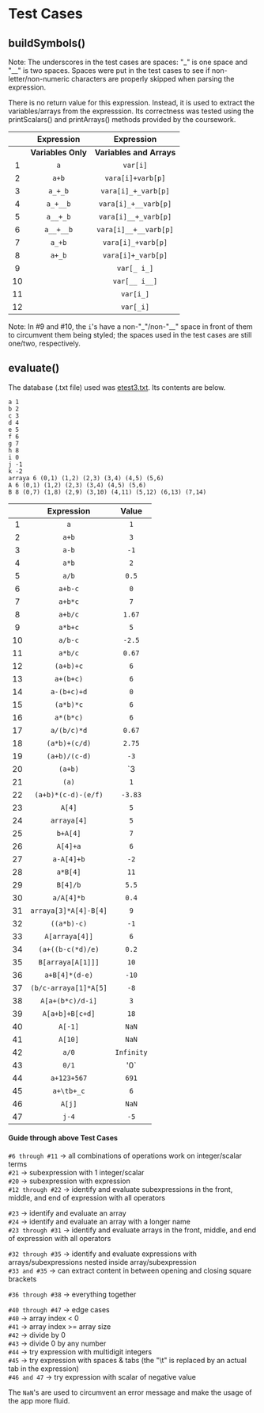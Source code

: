 # Test Cases

## buildSymbols()

Note: The underscores in the test cases are spaces: "_" is one space and "__" is two spaces. Spaces were put in the test cases to see if 
non-letter/non-numeric characters are properly skipped when parsing the expression.

There is no return value for this expression. Instead, it is used to extract the variables/arrays from the expresssion. Its correctness
was tested using the printScalars() and printArrays() methods provided by the coursework.

|    | Expression    | Expression           |
|:--:|:-------------:|:--------------------:|
|    | **Variables Only** | **Variables and Arrays** |
| 1  |`a`              |`var[i]`                |
| 2  |`a+b`            |`vara[i]+varb[p]`       |  
| 3  |`a_+_b`          |`vara[i]_+_varb[p]`     |
| 4  |`a_+__b`         |`vara[i]_+__varb[p]`    |
| 5  |`a__+_b`         |`vara[i]__+_varb[p]`    |
| 6  |`a__+__b`        |`vara[i]__+__varb[p]`   |
| 7  |`a_+b`           |`vara[i]_+varb[p]`      |
| 8  |`a+_b`           |`vara[i]+_varb[p]`      |
| 9  |               |`var[_ i_]`              |
| 10 |               |`var[__ i__]`            |
| 11 |               |`var[i_]`               |
| 12 |               |`var[_i]`               |

Note: In #9 and #10, the `i`'s have a non-"_"/non-"__" space in front of them to circumvent them being styled; the spaces used in the test cases
are still one/two, respectively.

## evaluate()

The database (.txt file) used was [etest3.txt](https://github.com/urvishp13/Expression-Evaluation/blob/main/data/etest3.txt). Its contents
are below.

```
a 1
b 2
c 3
d 4
e 5
f 6
g 7
h 8
i 0
j -1
k -2
arraya 6 (0,1) (1,2) (2,3) (3,4) (4,5) (5,6)
A 6 (0,1) (1,2) (2,3) (3,4) (4,5) (5,6)
B 8 (0,7) (1,8) (2,9) (3,10) (4,11) (5,12) (6,13) (7,14)
```

|    | Expression    | Value |
|:--:|:-------------:|:-----:|
|1|`a`|`1`|
|2|`a+b`|`3`|
|3|`a-b`|`-1`|
|4|`a*b`|`2`|
|5|`a/b`|`0.5`|
|6|`a+b-c`|`0`|
|7|`a+b*c`|`7`|
|8|`a+b/c`|`1.67`|
|9|`a*b+c`|`5`|
|10|`a/b-c`|`-2.5`|
|11|`a*b/c`|`0.67`|
|12|`(a+b)+c`|`6`|
|13|`a+(b+c)`|`6`|
|14|`a-(b+c)+d`|`0`|
|15|`(a*b)*c`|`6`|
|16|`a*(b*c)`|`6`|
|17|`a/(b/c)*d`|`0.67`|
|18|`(a*b)+(c/d)`|`2.75`|
|19|`(a+b)/(c-d)`|`-3`|
|20|`(a+b)`|`3|
|21|`(a)`|`1`|
|22|`(a+b)*(c-d)-(e/f)`|`-3.83`|
|23|`A[4]`|`5`|
|24|`arraya[4]`|`5`|
|25|`b+A[4]`|`7`|
|26|`A[4]+a`|`6`|
|27|`a-A[4]+b`|`-2`|
|28|`a*B[4]`|`11`|
|29|`B[4]/b`|`5.5`|
|30|`a/A[4]*b`|`0.4`|
|31|`arraya[3]*A[4]-B[4]`|`9`|
|32|`((a*b)-c)`|`-1`|
|33|`A[arraya[4]]`|`6`|
|34|`(a+((b-c(*d)/e)`|`0.2`|
|35|`B[arraya[A[1]]]`|`10`|
|36|`a+B[4]*(d-e)`|`-10`|
|37|`(b/c-arraya[1]*A[5]`|`-8`|
|38|`A[a+(b*c)/d-i]`|`3`|
|39|`A[a+b]+B[c+d]`|`18`|
|40|`A[-1]`|`NaN`|
|41|`A[10]`|`NaN`|
|42|`a/0`|`Infinity`|
|43|`0/1`|'0`|
|44|`a+123+567`|`691`|
|45|`a+\tb+_c`|`6`|
|46|`A[j]`|`NaN`|
|47|`j-4`|`-5`|

#### Guide through above Test Cases

`#6 through #11`  &rarr; all combinations of operations work on integer/scalar terms</br>
`#21`             &rarr; subexpression with 1 integer/scalar</br>
`#20`             &rarr; subexpression with expression</br>
`#12 through #22` &rarr; identify and evaluate subexpressions in the front, middle, and end of expression with all operators

`#23`             &rarr; identify and evaluate an array</br>
`#24`             &rarr; identify and evaluate an array with a longer name</br>
`#23 through #31` &rarr; identify and evaluate arrays in the front, middle, and end of expression with all operators</br>


`#32 through #35` &rarr; identify and evaluate expressions with arrays/subexpressions nested inside array/subexpression</br>
`#33 and #35`     &rarr; can extract content in between opening and closing square brackets</br>

`#36 through #38` &rarr; everything together</br>

`#40 through #47` &rarr; edge cases</br>
`#40`             &rarr; array index < 0</br>
`#41`             &rarr; array index >= array size</br>
`#42`             &rarr; divide by 0</br>
`#43`             &rarr; divide 0 by any number</br>
`#44`             &rarr; try expression with multidigit integers</br>
`#45`             &rarr; try expression with spaces & tabs (the "\t" is replaced by an actual tab in the expression)</br>
`#46 and 47`      &rarr; try expression with scalar of negative value

The `NaN`'s are used to circumvent an error message and make the usage of the app more fluid.
